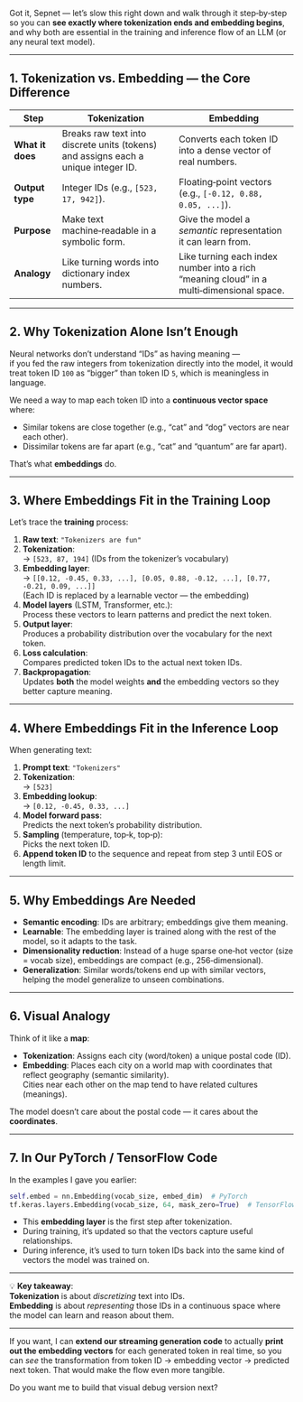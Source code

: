 Got it, Sepnet — let’s slow this right down and walk through it step‑by‑step so you can **see exactly where tokenization ends and embedding begins**, and why both are essential in the training and inference flow of an LLM (or any neural text model).

---

## **1. Tokenization vs. Embedding — the Core Difference**

| **Step** | **Tokenization** | **Embedding** |
|----------|------------------|---------------|
| **What it does** | Breaks raw text into discrete units (tokens) and assigns each a unique integer ID. | Converts each token ID into a dense vector of real numbers. |
| **Output type** | Integer IDs (e.g., `[523, 17, 942]`). | Floating‑point vectors (e.g., `[-0.12, 0.88, 0.05, ...]`). |
| **Purpose** | Make text machine‑readable in a symbolic form. | Give the model a *semantic* representation it can learn from. |
| **Analogy** | Like turning words into dictionary index numbers. | Like turning each index number into a rich “meaning cloud” in a multi‑dimensional space. |

---

## **2. Why Tokenization Alone Isn’t Enough**

Neural networks don’t understand “IDs” as having meaning —  
if you fed the raw integers from tokenization directly into the model, it would treat token ID `100` as “bigger” than token ID `5`, which is meaningless in language.

We need a way to map each token ID into a **continuous vector space** where:
- Similar tokens are close together (e.g., “cat” and “dog” vectors are near each other).
- Dissimilar tokens are far apart (e.g., “cat” and “quantum” are far apart).

That’s what **embeddings** do.

---

## **3. Where Embeddings Fit in the Training Loop**

Let’s trace the **training** process:

1. **Raw text**: `"Tokenizers are fun"`
2. **Tokenization**:  
   → `[523, 87, 194]` (IDs from the tokenizer’s vocabulary)
3. **Embedding layer**:  
   → `[[0.12, -0.45, 0.33, ...], [0.05, 0.88, -0.12, ...], [0.77, -0.21, 0.09, ...]]`  
   (Each ID is replaced by a learnable vector — the embedding)
4. **Model layers** (LSTM, Transformer, etc.):  
   Process these vectors to learn patterns and predict the next token.
5. **Output layer**:  
   Produces a probability distribution over the vocabulary for the next token.
6. **Loss calculation**:  
   Compares predicted token IDs to the actual next token IDs.
7. **Backpropagation**:  
   Updates **both** the model weights **and** the embedding vectors so they better capture meaning.

---

## **4. Where Embeddings Fit in the Inference Loop**

When generating text:

1. **Prompt text**: `"Tokenizers"`
2. **Tokenization**:  
   → `[523]`
3. **Embedding lookup**:  
   → `[0.12, -0.45, 0.33, ...]`
4. **Model forward pass**:  
   Predicts the next token’s probability distribution.
5. **Sampling** (temperature, top‑k, top‑p):  
   Picks the next token ID.
6. **Append token ID** to the sequence and repeat from step 3 until EOS or length limit.

---

## **5. Why Embeddings Are Needed**

- **Semantic encoding**: IDs are arbitrary; embeddings give them meaning.
- **Learnable**: The embedding layer is trained along with the rest of the model, so it adapts to the task.
- **Dimensionality reduction**: Instead of a huge sparse one‑hot vector (size = vocab size), embeddings are compact (e.g., 256‑dimensional).
- **Generalization**: Similar words/tokens end up with similar vectors, helping the model generalize to unseen combinations.

---

## **6. Visual Analogy**

Think of it like a **map**:

- **Tokenization**: Assigns each city (word/token) a unique postal code (ID).
- **Embedding**: Places each city on a world map with coordinates that reflect geography (semantic similarity).  
  Cities near each other on the map tend to have related cultures (meanings).

The model doesn’t care about the postal code — it cares about the **coordinates**.

---

## **7. In Our PyTorch / TensorFlow Code**

In the examples I gave you earlier:

```python
self.embed = nn.Embedding(vocab_size, embed_dim)  # PyTorch
tf.keras.layers.Embedding(vocab_size, 64, mask_zero=True)  # TensorFlow
```

- This **embedding layer** is the first step after tokenization.
- During training, it’s updated so that the vectors capture useful relationships.
- During inference, it’s used to turn token IDs back into the same kind of vectors the model was trained on.

---

💡 **Key takeaway**:  
**Tokenization** is about *discretizing* text into IDs.  
**Embedding** is about *representing* those IDs in a continuous space where the model can learn and reason about them.

---

If you want, I can **extend our streaming generation code** to actually **print out the embedding vectors** for each generated token in real time, so you can *see* the transformation from token ID → embedding vector → predicted next token. That would make the flow even more tangible.  

Do you want me to build that visual debug version next?
